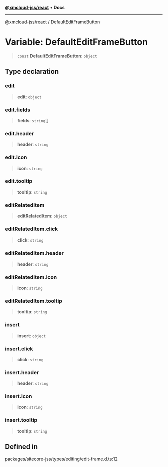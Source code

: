 [**@xmcloud-jss/react**](../README.md) • **Docs**

***

[@xmcloud-jss/react](../README.md) / DefaultEditFrameButton

# Variable: DefaultEditFrameButton

> `const` **DefaultEditFrameButton**: `object`

## Type declaration

### edit

> **edit**: `object`

### edit.fields

> **fields**: `string`[]

### edit.header

> **header**: `string`

### edit.icon

> **icon**: `string`

### edit.tooltip

> **tooltip**: `string`

### editRelatedItem

> **editRelatedItem**: `object`

### editRelatedItem.click

> **click**: `string`

### editRelatedItem.header

> **header**: `string`

### editRelatedItem.icon

> **icon**: `string`

### editRelatedItem.tooltip

> **tooltip**: `string`

### insert

> **insert**: `object`

### insert.click

> **click**: `string`

### insert.header

> **header**: `string`

### insert.icon

> **icon**: `string`

### insert.tooltip

> **tooltip**: `string`

## Defined in

packages/sitecore-jss/types/editing/edit-frame.d.ts:12
